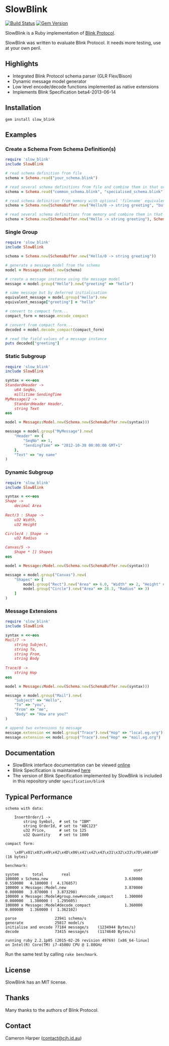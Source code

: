 SlowBlink
==========

[![Build Status](https://travis-ci.org/cjhdev/slow_blink.svg?branch=master)](https://travis-ci.org/cjhdev/slow_blink)
[![Gem Version](https://badge.fury.io/rb/slow_blink.svg)](https://badge.fury.io/rb/slow_blink)

SlowBlink is a Ruby implementation of [Blink Protocol](http://www.blinkprotocol.org/ "Blink Protocol").

SlowBlink was written to evaluate Blink Protocol. It needs more testing, use at your own peril.

## Highlights

- Integrated Blink Protocol schema parser (GLR Flex/Bison)
- Dynamic message model generator
- Low level encode/decode functions implemented as native extensions
- Implements Blink Specification beta4-2013-06-14

## Installation

~~~
gem install slow_blink
~~~

## Examples

### Create a Schema From Schema Definition(s)

~~~ruby
require 'slow_blink'
include SlowBlink

# read schema definition from file
schema = Schema.read("your_schema.blink")

# read several schema definitions from file and combine them in that order
schema = Schema.read("common_schema.blink", "specialised_schema.blink")

# read schema definition from memory with optional 'filename' equivalent string
schema = Schema.new(SchemaBuffer.new("Hello/0 -> string greeting", "buffer.blink"))

# read several schema definitions from memory and combine them in that order
schema = Schema.new(SchemaBuffer.new("Hello -> string greeting"), SchemaBuffer.new("Hello <- 0"))
~~~

### Single Group

~~~ruby
require 'slow_blink'
include SlowBlink

schema = Schema.new(SchemaBuffer.new("Hello/0 -> string greeting"))

# generate a message model from the schema
model = Message::Model.new(schema)

# create a message instance using the message model
message = model.group("Hello").new("greeting" => "hello")

# same message but by deferred initialisation
equivalent_message = model.group("Hello").new
equivalent_message["greeting"] = "hello"

# convert to compact form...
compact_form = message.encode_compact

# convert from compact form...
decoded = model.decode_compact(compact_form)

# read the field values of a message instance
puts decoded["greeting"]
~~~

### Static Subgroup

~~~ruby
require 'slow_blink'
include SlowBlink

syntax = <<-eos
StandardHeader ->
    u64 SeqNo,
    millitime SendingTime
MyMessage/2 ->
    StandardHeader Header,
    string Text
eos

model = Message::Model.new(Schema.new(SchemaBuffer.new(syntax)))

message = model.group("MyMessage").new(
    "Header" => {
        "SeqNo" => 1,
        "SendingTime" => "2012-10-30 00:00:00 GMT+1"
    },
    "Text" => "my name"
)
~~~

### Dynamic Subgroup

~~~ruby
require 'slow_blink'
include SlowBlink

syntax = <<-eos
Shape ->
    decimal Area
    
Rect/3 : Shape ->
    u32 Width,
    u32 Height

Circle/4 : Shape ->
    u32 Radius

Canvas/5 ->
    Shape * [] Shapes    
eos

model = Message::Model.new(Schema.new(SchemaBuffer.new(syntax)))

message = model.group("Canvas").new(
    "Shapes" => [
        model.group("Rect").new("Area" => 6.0, "Width" => 2, "Height" => 3),
        model.group("Circle").new("Area" => 28.3, "Radius" => 3)
    ]
)
~~~

### Message Extensions

~~~ruby
require 'slow_blink'
include SlowBlink

syntax = <<-eos
Mail/7 ->
    string Subject,
    string To,
    string From,
    string Body
    
Trace/8 ->
    string Hop
eos

model = Message::Model.new(Schema.new(SchemaBuffer.new(syntax)))

message = model.group("Mail").new(        
    "Subject" => "Hello",
    "To" => "you",
    "From" => "me",
    "Body" => "How are you?"
)

# append two extensions to message
message.extension << model.group("Trace").new("Hop" => "local.eg.org")
message.extension << model.group("Trace").new("Hop" => "mail.eg.org")
~~~

## Documentation

- SlowBlink interface documentation can be viewed [online](http://www.rubydoc.info/gems/slow_blink "slow_blink")
- Blink Specification is maintained [here](http://www.blinkprotocol.org/ "Blink Protocol")
- The version of Blink Specification implemented by SlowBlink is included in this repository under `specification/blink`

## Typical Performance

~~~
schema with data:

    InsertOrder/1 ->
        string Symbol,  # set to "IBM"
        string OrderId, # set to "ABC123"
        u32 Price,      # set to 125
        u32 Quantity    # set to 1000

compact form:

    \x0F\x01\x03\x49\x42\x4D\x06\x41\x42\x43\x31\x32\x33\x7D\xA8\x0F  (16 bytes)

benchmark:
                                                         user     system      total        real
100000 x Schema.new                                  3.630000   0.550000   4.180000 (  4.176857)
100000 x Message::Model.new                          3.870000   0.000000   3.870000 (  3.873298)
100000 x Message::Model#group.new#encode_compact     1.300000   0.000000   1.300000 (  1.295605)
100000 x Message::Model#decode_compact               1.360000   0.000000   1.360000 (  1.362102)

parse                 23941 schema/s
generate              25817 model/s
initialise and encode 77184 message/s    (1234944 Bytes/s)
decode                73415 message/s    (1174640 Bytes/s)

running ruby 2.2.1p85 (2015-02-26 revision 49769) [x86_64-linux]
on Intel(R) Core(TM) i7-4500U CPU @ 1.80GHz
~~~

Run the same test by calling `rake benchmark`.
    
## License

SlowBlink has an MIT license.


## Thanks

Many thanks to the authors of Blink Protocol.


## Contact

Cameron Harper (contact@cjh.id.au)


